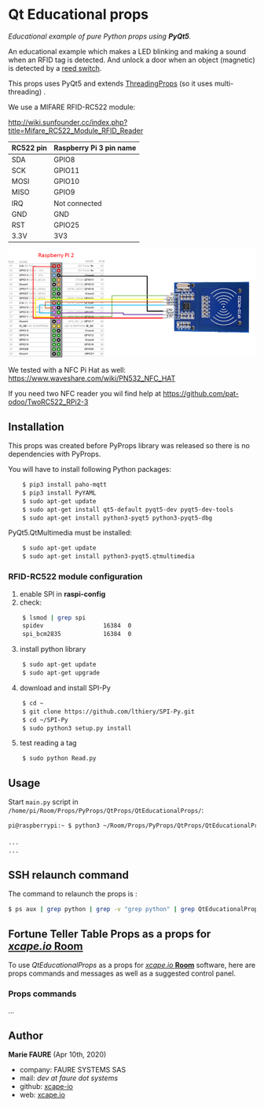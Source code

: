 ﻿# Qt Educational props
*Educational example of pure Python props using **PyQt5**.*

An educational example which makes a LED blinking and making a sound when an RFID tag is detected. And unlock a door when an object (magnetic) is detected by a <a href="https://en.wikipedia.org/wiki/Reed_switch" target="_blank">reed switch</a>.

This props uses PyQt5 and extends <a href="https://github.com/xcape-io/PyProps/blob/master/core/QtProps.py" target="_blank">ThreadingProps</a> (so it uses multi-threading) .

We use a MIFARE RFID-RC522 module:

http://wiki.sunfounder.cc/index.php?title=Mifare_RC522_Module_RFID_Reader

| RC522 pin | Raspberry Pi 3 pin name   |
|-----------|---------------------------|
| SDA       | GPIO8                     |
| SCK       | GPIO11                    |
| MOSI      | GPIO10                    |
| MISO      | GPIO9                     |
| IRQ       | Not connected             |
| GND       | GND                       |
| RST       | GPIO25                    |
| 3.3V      | 3V3                       |

![](docs/1-module%20schema.png)

We tested with a NFC Pi Hat as well: <a href="https://www.waveshare.com/wiki/PN532_NFC_HAT" target="_blank">https://www.waveshare.com/wiki/PN532_NFC_HAT</a>

If you need two NFC reader you wil find help at <a href="https://github.com/pat-odoo/TwoRC522_RPi2-3" target="_blank">https://github.com/pat-odoo/TwoRC522_RPi2-3</a>


## Installation
This props was created before PyProps library was released so there is no dependencies with PyProps.

You will have to install following Python packages:
```bash
    $ pip3 install paho-mqtt
    $ pip3 install PyYAML
    $ sudo apt-get update
    $ sudo apt-get install qt5-default pyqt5-dev pyqt5-dev-tools
    $ sudo apt-get install python3-pyqt5 python3-pyqt5-dbg
```

PyQt5.QtMultimedia must be installed:

```bash
    $ sudo apt-get update
    $ sudo apt-get install python3-pyqt5.qtmultimedia
```

### RFID-RC522 module configuration
1) enable SPI in **raspi-config**
2) check:
```bash
    $ lsmod | grep spi
    spidev                 16384  0
    spi_bcm2835            16384  0
```
3) install python library
```bash
    $ sudo apt-get update
    $ sudo apt-get upgrade
```
4) download and install SPI-Py
```bash
    $ cd ~
    $ git clone https://github.com/lthiery/SPI-Py.git
    $ cd ~/SPI-Py
    $ sudo python3 setup.py install
```
5) test reading a tag
```bash
    $ sudo python Read.py
```


## Usage
Start `main.py` script in `/home/pi/Room/Props/PyProps/QtProps/QtEducationalProps/`:

```bash
pi@raspberrypi:~ $ python3 ~/Room/Props/PyProps/QtProps/QtEducationalProps/main.py -s 192.168.1.42 -d

...
...

```


## SSH relaunch command
The command to relaunch the props is :

```bash
$ ps aux | grep python | grep -v "grep python" | grep QtEducationalProps/main.py | awk '{print $2}' | xargs kill -9 && screen -d -m python3 /home/pi/Room/Props/PyProps/QtProps/QtEducationalProps/main.py -s %BROKER%
```


## Fortune Teller Table Props as a props for <a href="https://xcape.io/" target="_blank">*xcape.io* **Room**</a>
To use *QtEducationalProps* as a props for <a href="https://xcape.io/" target="_blank">*xcape.io* **Room**</a> software, here are props commands and messages as well as a suggested control panel.

### Props commands

...


## Author

**Marie FAURE** (Apr 10th, 2020)
* company: FAURE SYSTEMS SAS
* mail: *dev at faure dot systems*
* github: <a href="https://github.com/xcape-io?tab=repositories" target="_blank">xcape-io</a>
* web: <a href="https://xcape.io/" target="_blank">xcape.io</a>